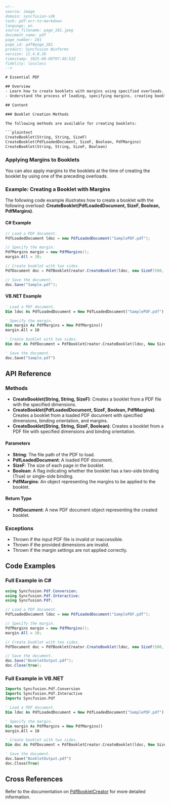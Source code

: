 ```html
<!-- 
source: image
domain: syncfusion-sdk
task: pdf-ocr-to-markdown
language: en
source_filename: page_281.jpeg
document_name: pdf
page_number: 281
page_id: pdf#page_281
product: Syncfusion Winforms
version: 11.4.0.26
timestamp: 2025-08-09T07:40:53Z
fidelity: lossless
-->

# Essential PDF

## Overview
- Learn how to create booklets with margins using specified overloads.
- Understand the process of loading, specifying margins, creating booklets, and saving the document in both C# and VB.NET.

## Content

### Booklet Creation Methods

The following methods are available for creating booklets:

```plaintext
CreateBooklet(String, String, SizeF)
CreateBooklet(PdfLoadedDocument, SizeF, Boolean, PdfMargins)
CreateBooklet(String, String, SizeF, Boolean)
```

### Applying Margins to Booklets

You can also apply margins to the booklets at the time of creating the booklet by using one of the preceding overloads.

### Example: Creating a Booklet with Margins

The following code example illustrates how to create a booklet with the following overload: **CreateBooklet(PdfLoadedDocument, SizeF, Boolean, PdfMargins)**.

#### C# Example

```csharp
// Load a PDF document.
PdfLoadedDocument ldoc = new PdfLoadedDocument("SamplePDF.pdf");

// Specify the margin.
PdfMargins margin = new PdfMargins();
margin.All = 10;

// Create booklet with two sides.
PdfDocument doc = PdfBookletCreator.CreateBooklet(ldoc, new SizeF(500, 500), true, margin);

// Save the document.
doc.Save("Sample.pdf");
```

#### VB.NET Example

```vb
' Load a PDF document.
Dim ldoc As PdfLoadedDocument = New PdfLoadedDocument("SamplePDF.pdf")

' Specify the margin.
Dim margin As PdfMargins = New PdfMargins()
margin.All = 10

' Create booklet with two sides.
Dim doc As PdfDocument = PdfBookletCreator.CreateBooklet(ldoc, New SizeF(500, 500), True, margin)

' Save the document.
doc.Save("Sample.pdf")
```

## API Reference

### Methods

- **CreateBooklet(String, String, SizeF)**: Creates a booklet from a PDF file with the specified dimensions.
- **CreateBooklet(PdfLoadedDocument, SizeF, Boolean, PdfMargins)**: Creates a booklet from a loaded PDF document with specified dimensions, binding orientation, and margins.
- **CreateBooklet(String, String, SizeF, Boolean)**: Creates a booklet from a PDF file with specified dimensions and binding orientation.

#### Parameters

- **String**: The file path of the PDF to load.
- **PdfLoadedDocument**: A loaded PDF document.
- **SizeF**: The size of each page in the booklet.
- **Boolean**: A flag indicating whether the booklet has a two-side binding (True) or single-side binding.
- **PdfMargins**: An object representing the margins to be applied to the booklet.

#### Return Type

- **PdfDocument**: A new PDF document object representing the created booklet.

### Exceptions

- Thrown if the input PDF file is invalid or inaccessible.
- Thrown if the provided dimensions are invalid.
- Thrown if the margin settings are not applied correctly.

## Code Examples

### Full Example in C#

```csharp
using Syncfusion.Pdf.Conversion;
using Syncfusion.Pdf.Interactive;
using Syncfusion.Pdf;

// Load a PDF document.
PdfLoadedDocument ldoc = new PdfLoadedDocument("SamplePDF.pdf");

// Specify the margin.
PdfMargins margin = new PdfMargins();
margin.All = 10;

// Create booklet with two sides.
PdfDocument doc = PdfBookletCreator.CreateBooklet(ldoc, new SizeF(500, 500), true, margin);

// Save the document.
doc.Save("BookletOutput.pdf");
doc.Close(true);
```

### Full Example in VB.NET

```vb
Imports Syncfusion.Pdf.Conversion
Imports Syncfusion.Pdf.Interactive
Imports Syncfusion.Pdf

' Load a PDF document.
Dim ldoc As PdfLoadedDocument = New PdfLoadedDocument("SamplePDF.pdf")

' Specify the margin.
Dim margin As PdfMargins = New PdfMargins()
margin.All = 10

' Create booklet with two sides.
Dim doc As PdfDocument = PdfBookletCreator.CreateBooklet(ldoc, New SizeF(500, 500), True, margin)

' Save the document.
doc.Save("BookletOutput.pdf")
doc.Close(True)
```

## Cross References

Refer to the documentation on [PdfBookletCreator](#pdfbookletcreator) for more detailed information.

<!-- tags: [pdf, booklet, margins, pdfloadeddocument, syncfusion winforms] keywords: [Syncfusion, WinForms, PDF, Booklet, Margins, Overloads, C#, VB.NET] -->
```